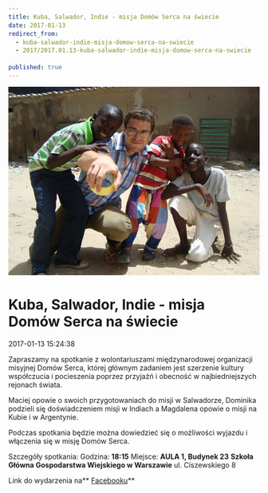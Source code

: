 ```yaml
---
title: Kuba, Salwador, Indie - misja Domów Serca na świecie
date: 2017-01-13
redirect_from: 
  - kuba-salwador-indie-misja-domow-serca-na-swiecie
  - 2017/2017.01.13-kuba-salwador-indie-misja-domow-serca-na-swiecie

published: true
---
```



![misja Domów Serca na świecie](/assets/posts/2017/2017-01-13-kuba-salwador-indie-misja-domow-serca-na-swiecie/nnnn.jpg)



# Kuba, Salwador, Indie - misja Domów Serca na świecie

<time>2017-01-13 15:24:38</time>





Zapraszamy na spotkanie z wolontariuszami międzynarodowej organizacji misyjnej Domów Serca, której głównym zadaniem jest szerzenie kultury współczucia i pocieszenia poprzez przyjaźń i obecność w najbiedniejszych rejonach świata.
 
 Maciej opowie o swoich przygotowaniach do misji w Salwadorze, Dominika podzieli się doświadczeniem misji w Indiach a Magdalena opowie o misji na Kubie i w Argentynie. 
 
 Podczas spotkania będzie można dowiedzieć się o możliwości wyjazdu i włączenia się w misję Domów Serca.
 
 Szczegóły spotkania: 
 Godzina: **18:15**
 Miejsce: **AULA 1, Budynek 23**
 **Szkoła Główna Gospodarstwa Wiejskiego w Warszawie**
 ul. Ciszewskiego 8

 Link do wydarzenia na** [Facebooku](https://www.facebook.com/events/348841092163613/)**



<!--{{json:{"created_date":"2017-01-13 15:24:38","publish_down":"0000-00-00 00:00:00","id":"5477"}}}-->